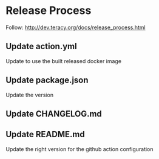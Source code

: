 # Release Process

Follow: http://dev.teracy.org/docs/release_process.html

## Update action.yml

Update to use the built released docker image

## Update package.json

Update the version

## Update CHANGELOG.md


## Update README.md

Update the right version for the github action configuration
